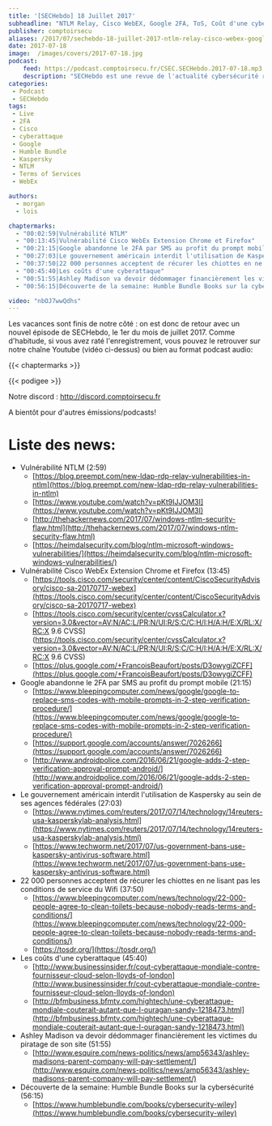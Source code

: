 ```yaml
---
title: '[SECHebdo] 18 Juillet 2017'
subheadline: "NTLM Relay, Cisco WebEX, Google 2FA, ToS, Coût d'une cyberattaque, HumbleBundle, etc."
publisher: comptoirsecu
aliases: /2017/07/sechebdo-18-juillet-2017-ntlm-relay-cisco-webex-google-2fa-tos-cout-dune-cyberattaque-humblebundle-etc/
date: 2017-07-18
image:  /images/covers/2017-07-18.jpg
podcast:
    feed: https://podcast.comptoirsecu.fr/CSEC.SECHebdo.2017-07-18.mp3
    description: "SECHebdo est une revue de l'actualité cybersécurité réalisé en live sur Youtube, généralement le mardi soir."
categories:
 - Podcast
 - SECHebdo
tags:
 - Live
 - 2FA
 - Cisco
 - cyberattaque
 - Google
 - Humble Bundle
 - Kaspersky
 - NTLM
 - Terms of Services
 - WebEx

authors:
  - morgan
  - lois

chaptermarks:
  - "00:02:59|Vulnérabilité NTLM"
  - "00:13:45|Vulnérabilité Cisco WebEx Extension Chrome et Firefox"
  - "00:21:15|Google abandonne le 2FA par SMS au profit du prompt mobile"
  - "00:27:03|Le gouvernement américain interdit l'utilisation de Kaspersky au sein de ses agences fédérales"
  - "00:37:50|22 000 personnes acceptent de récurer les chiottes en ne lisant pas les conditions de service du Wifi"
  - "00:45:40|Les coûts d'une cyberattaque"
  - "00:51:55|Ashley Madison va devoir dédommager financièrement les victimes du piratage de son site"
  - "00:56:15|Découverte de la semaine: Humble Bundle Books sur la cybersécurité"

video: "nbOJ7wwQdhs"
---
```



Les vacances sont finis de notre côté : on est donc de retour avec un nouvel épisode de SECHebdo, le 1er du mois de juillet 2017. Comme d'habitude, si vous avez raté l'enregistrement, vous pouvez le retrouver sur notre chaîne Youtube (vidéo ci-dessus) ou bien au format podcast audio:

{{< chaptermarks >}}

{{< podigee >}}

Notre discord : <http://discord.comptoirsecu.fr>

A bientôt pour d'autres émissions/podcasts!

# Liste des news:

* Vulnérabilité NTLM (2:59)
    * [https://blog.preempt.com/new-ldap-rdp-relay-vulnerabilities-in-ntlm](https://blog.preempt.com/new-ldap-rdp-relay-vulnerabilities-in-ntlm)
    * [https://www.youtube.com/watch?v=pKt9IJJOM3I](https://www.youtube.com/watch?v=pKt9IJJOM3I)
    * [http://thehackernews.com/2017/07/windows-ntlm-security-flaw.html](http://thehackernews.com/2017/07/windows-ntlm-security-flaw.html)
    * [https://heimdalsecurity.com/blog/ntlm-microsoft-windows-vulnerabilities/](https://heimdalsecurity.com/blog/ntlm-microsoft-windows-vulnerabilities/)
* Vulnérabilité Cisco WebEx Extension Chrome et Firefox (13:45)
    * [https://tools.cisco.com/security/center/content/CiscoSecurityAdvisory/cisco-sa-20170717-webex](https://tools.cisco.com/security/center/content/CiscoSecurityAdvisory/cisco-sa-20170717-webex)
    * [https://tools.cisco.com/security/center/cvssCalculator.x?version=3.0&vector=AV:N/AC:L/PR:N/UI:R/S:C/C:H/I:H/A:H/E:X/RL:X/RC:X 9.6 CVSS](https://tools.cisco.com/security/center/cvssCalculator.x?version=3.0&vector=AV:N/AC:L/PR:N/UI:R/S:C/C:H/I:H/A:H/E:X/RL:X/RC:X 9.6 CVSS)
    * [https://plus.google.com/+FrancoisBeaufort/posts/D3owygiZCFF](https://plus.google.com/+FrancoisBeaufort/posts/D3owygiZCFF)
* Google abandonne le 2FA par SMS au profit du prompt mobile (21:15)
    * [https://www.bleepingcomputer.com/news/google/google-to-replace-sms-codes-with-mobile-prompts-in-2-step-verification-procedure/](https://www.bleepingcomputer.com/news/google/google-to-replace-sms-codes-with-mobile-prompts-in-2-step-verification-procedure/)
    * [https://support.google.com/accounts/answer/7026266](https://support.google.com/accounts/answer/7026266)
    * [http://www.androidpolice.com/2016/06/21/google-adds-2-step-verification-approval-prompt-android/](http://www.androidpolice.com/2016/06/21/google-adds-2-step-verification-approval-prompt-android/)
* Le gouvernement américain interdit l'utilisation de Kaspersky au sein de ses agences fédérales (27:03)
    * [https://www.nytimes.com/reuters/2017/07/14/technology/14reuters-usa-kasperskylab-analysis.html](https://www.nytimes.com/reuters/2017/07/14/technology/14reuters-usa-kasperskylab-analysis.html)
    * [https://www.techworm.net/2017/07/us-government-bans-use-kaspersky-antivirus-software.html](https://www.techworm.net/2017/07/us-government-bans-use-kaspersky-antivirus-software.html)
* 22 000 personnes acceptent de récurer les chiottes en ne lisant pas les conditions de service du Wifi (37:50)
    * [https://www.bleepingcomputer.com/news/technology/22-000-people-agree-to-clean-toilets-because-nobody-reads-terms-and-conditions/](https://www.bleepingcomputer.com/news/technology/22-000-people-agree-to-clean-toilets-because-nobody-reads-terms-and-conditions/)
    * [https://tosdr.org/](https://tosdr.org/)
* Les coûts d'une cyberattaque (45:40)
    * [http://www.businessinsider.fr/cout-cyberattaque-mondiale-contre-fournisseur-cloud-selon-lloyds-of-london](http://www.businessinsider.fr/cout-cyberattaque-mondiale-contre-fournisseur-cloud-selon-lloyds-of-london)
    * [http://bfmbusiness.bfmtv.com/hightech/une-cyberattaque-mondiale-couterait-autant-que-l-ouragan-sandy-1218473.html](http://bfmbusiness.bfmtv.com/hightech/une-cyberattaque-mondiale-couterait-autant-que-l-ouragan-sandy-1218473.html)
* Ashley Madison va devoir dédommager financièrement les victimes du piratage de son site (51:55)
    * [http://www.esquire.com/news-politics/news/amp56343/ashley-madisons-parent-company-will-pay-settlement/](http://www.esquire.com/news-politics/news/amp56343/ashley-madisons-parent-company-will-pay-settlement/)
* Découverte de la semaine: Humble Bundle Books sur la cybersécurité (56:15)
    * [https://www.humblebundle.com/books/cybersecurity-wiley](https://www.humblebundle.com/books/cybersecurity-wiley)
